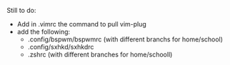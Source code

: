 
Still to do:

- Add in .vimrc the command to pull vim-plug
- add the following:
  - .config/bspwm/bspwmrc (with different branchs for home/school)
  - .config/sxhkd/sxhkdrc
  - .zshrc (with different branches for home/schooll)

